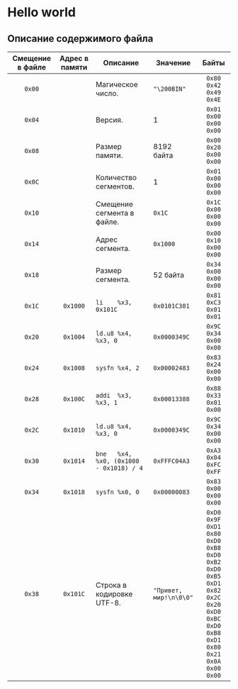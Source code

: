 # Hello world

## Описание содержимого файла

| Смещение в файле | Адрес в памяти | Описание                                | Значение                    | Байты                 |
|:----------------:|:--------------:|-----------------------------------------|-----------------------------|:---------------------:|
|      `0x00`      |                | Магическое число.                       | `"\200BIN"`                 | `0x80 0x42 0x49 0x4E` |
|      `0x04`      |                | Версия.                                 | 1                           | `0x01 0x00 0x00 0x00` |
|      `0x08`      |                | Размер памяти.                          | 8192 байта                  | `0x00 0x20 0x00 0x00` |
|      `0x0C`      |                | Количество сегментов.                   | 1                           | `0x01 0x00 0x00 0x00` |
|      `0x10`      |                | Смещение сегмента в файле.              | `0x1C`                      | `0x1C 0x00 0x00 0x00` |
|      `0x14`      |                | Адрес сегмента.                         | `0x1000`                    | `0x00 0x10 0x00 0x00` |
|      `0x18`      |                | Размер сегмента.                        | 52 байта                    | `0x34 0x00 0x00 0x00` |
|      `0x1C`      |    `0x1000`    | `li    %x3, 0x101C`                     | `0x0101C381`                | `0x81 0xC3 0x01 0x01` |
|      `0x20`      |    `0x1004`    | `ld.u8 %x4, %x3, 0`                     | `0x0000349C`                | `0x9C 0x34 0x00 0x00` |
|      `0x24`      |    `0x1008`    | `sysfn %x4, 2`                          | `0x00002483`                | `0x83 0x24 0x00 0x00` |
|      `0x28`      |    `0x100C`    | `addi  %x3, %x3, 1`                     | `0x00013388`                | `0x88 0x33 0x01 0x00` |
|      `0x2C`      |    `0x1010`    | `ld.u8 %x4, %x3, 0`                     | `0x0000349C`                | `0x9C 0x34 0x00 0x00` |
|      `0x30`      |    `0x1014`    | `bne   %x4, %x0, (0x1008 - 0x1018) / 4` | `0xFFFC04A3`                | `0xA3 0x04 0xFC 0xFF` |
|      `0x34`      |    `0x1018`    | `sysfn %x0, 0`                          | `0x00000083`                | `0x83 0x00 0x00 0x00` |
|      `0x38`      |    `0x101C`    | Строка в кодировке UTF-8.               | `"Привет,`<br>`мир!\n\0\0"` | `0xD0 0x9F 0xD1 0x80`<br>`0xD0 0xB8 0xD0 0xB2`<br>`0xD0 0xB5 0xD1 0x82`<br>`0x2C 0x20 0xD0 0xBC`<br>`0xD0 0xB8 0xD1 0x80`<br>`0x21 0x0A 0x00 0x00` |
